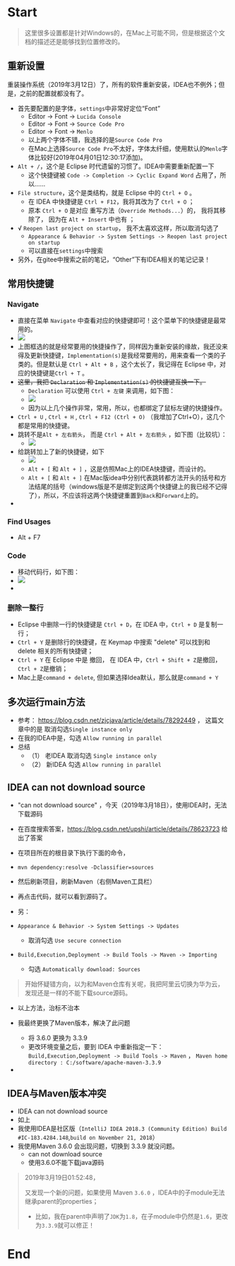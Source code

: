 # Start

> 这里很多设置都是针对Windows的，在Mac上可能不同，但是根据这个文档的描述还是能够找到位置修改的。

## 重新设置

重装操作系统（2019年3月12日）了，所有的软件重新安装，IDEA也不例外；但是，之前的配置就都没有了。

- 首先要配置的是字体，`settings`中非常好定位“Font”
  - Editor -> Font -> `Lucida Console`
  - Editor -> Font -> `Source Code Pro`
  - Editor -> Font -> `Menlo`
  - 以上两个字体不错，我选择的是`Source Code Pro`
  - 在Mac上选择`Source Code Pro`不太好，字体太纤细，使用默认的`Menlo`字体比较好(2019年04月01日12:30:17添加)。
- `Alt + /`，这个是 Eclipse 时代遗留的习惯了。IDEA中需要重新配置一下
  - 这个快捷键被 `Code -> Completion -> Cyclic Expand Word` 占用了，所以……
- `File structure`，这个是类结构，就是 Eclipse 中的 `Ctrl + O` 。
  - 在 IDEA 中快捷键是 `Ctrl + F12`，我将其改为了 `Ctrl + O`  ；
  - 原本  `Ctrl + O` 是对应 重写方法（`Override Methods...`）的， 我将其移除了， 因为在 `Alt + Insert` 中也有 ；
- √ `Reopen last project on startup`， 我不太喜欢这样，所以取消勾选了
  - `Appearance & Behavior -> System Settings -> Reopen last project on startup`
  - 可以直接在`settings`中搜索
- 另外，在gitee中搜索之前的笔记，“Other”下有IDEA相关的笔记记录！

## 常用快捷键

### Navigate

- 直接在菜单 `Navigate` 中查看对应的快捷键即可！这个菜单下的快捷键是最常用的。
- ![](./imgs/132_IDEA_Navigate_shortcut_keys.png)
- 上图框选的就是经常要用的快捷操作了，同样因为重新安装的缘故，我还没来得及更新快捷键，`Implementation(s)`是我经常要用的，用来查看一个类的子类的。但是默认是 `Ctrl + Alt + B` ，这个太长了，我记得在 Eclipse 中，对应的快捷键是`Ctrl + T` 。
- ~~这里，我把 `Declaration` 和 `Implementation(s)` 的快捷键互换一下。~~
  - `Declaration`   可以使用 `Ctrl + 左键` 来调用，如下图：
  - ![](./imgs/132_IDEA_Implementations_shortcut_keys.png)
  - 因为以上几个操作非常，常用，所以，也都绑定了鼠标左键的快捷操作。
- `Ctrl + U` , `Ctrl + H` , `Ctrl + F12 (Ctrl + O)` （我增加了Ctrl+O），这几个都是常用的快捷键。
- 跳转不是`Alt + 左右箭头`， 而是 `Ctrl + Alt + 左右箭头` ，如下图（比较坑）：
  - ![](./imgs/132_IDEA_shortcut_002.png)
- 给跳转加上了新的快捷键，如下
  - ![](./imgs/132_IDEA_shortcut_004.png)
  - `Alt + [` 和 `Alt + ]` ，这是仿照Mac上的IDEA快捷键，而设计的。
  - `Alt + [` 和 `Alt + ]` 在Mac版idea中分别代表跳转都方法开头的括号和方法结尾的括号（windows版是不是绑定到这两个快捷键上的我已经不记得了），所以，不应该将这两个快捷键重置到`Back`和`Forward`上的。
- 



### Find Usages

- Alt + F7



### Code

- 移动代码行，如下图：
- ![](./imgs/132_IDEA_shortcut_003.png)
- 

### 删除一整行

- Eclipse 中删除一行的快捷键是 `Ctrl + D`，在 IDEA 中，`Ctrl + D` 是复制一行；
- `Ctrl + Y` 是删除行的快捷键，在 Keymap 中搜索 "delete" 可以找到和 delete 相关的所有快捷键；
- `Ctrl + Y` 在 Eclipse 中是 撤回， 在 IDEA 中，`Ctrl + Shift + Z`是撤回，`Ctrl + Z`是撤销；
- Mac上是`command + delete`, 但如果选择Idea默认，那么就是`command + Y`





## 多次运行main方法

- 参考： <https://blog.csdn.net/zjcjava/article/details/78292449> ， 这篇文章中的是 取消勾选`Single instance only`
- 在我的IDEA中是，勾选 `Allow running in parallel`
- 总结
  - （1） 老IDEA 取消勾选 `Single instance only`
  - （2） 新IDEA 勾选 `Allow running in parallel`

## IDEA can not download source

- "can not download source" ，今天（2019年3月18日），使用IDEA时，无法下载源码

- 在百度搜索答案，<https://blog.csdn.net/upshi/article/details/78623723> 给出了答案

- 在项目所在的根目录下执行下面的命令， 

- ```
  mvn dependency:resolve -Dclassifier=sources
  ```

- 然后刷新项目，刷新Maven（右侧Maven工具栏）

- 再点击代码，就可以看到源码了。

- 另：

- `Appearance & Behavior -> System Settings -> Updates`

  - 取消勾选 `Use secure connection`

- `Build,Execution,Deployment -> Build Tools -> Maven -> Importing`

  - 勾选 `Automatically download: Sources`

> 开始怀疑错方向，以为和Maven仓库有关呢，我把阿里云切换为华为云，发现还是一样的不能下载source源码。

- 以上方法，治标不治本
- 我最终更换了Maven版本，解决了此问题
  - 将 3.6.0 更换为 3.3.9
  - 更改环境变量之后，要到 IDEA 中重新指定一下： `Build,Execution,Deployment -> Build Tools -> Maven`  ， `Maven home directory : C:/software/apache-maven-3.3.9`

- 

## IDEA与Maven版本冲突

- IDEA can not download source
- 如上
- 我使用IDEA是社区版（`IntelliJ IDEA 2018.3 (Community Edition) Build #IC-183.4284.148`,`build on November 21, 2018`）
- 我使用Maven 3.6.0 会出现问题，切换到 3.3.9 就没问题。
  - can not download source
  - 使用3.6.0不能下载java源码



> 2019年3月19日01:52:48，
>
> 又发现一个新的问题，如果使用 Maven `3.6.0` ，IDEA中的子module无法继承parent的properties；
>
> - 比如，我在parent中声明了`JDK`为`1.8`，在子module中仍然是`1.6`，更改为`3.3.9`就可以修正！



# End